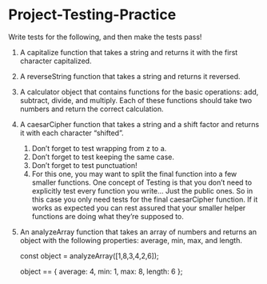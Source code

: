 # Project-Testing-Practice

Write tests for the following, and then make the tests pass!

1. A capitalize function that takes a string and returns it with the first character capitalized.

2. A reverseString function that takes a string and returns it reversed.

3. A calculator object that contains functions for the basic operations: add, subtract, divide, and multiply. Each of these functions should take two numbers and return the correct calculation.

4. A caesarCipher function that takes a string and a shift factor and returns it with each character “shifted”.

   1. Don’t forget to test wrapping from z to a.
   2. Don’t forget to test keeping the same case.
   3. Don’t forget to test punctuation!
   4. For this one, you may want to split the final function into a few smaller functions. One concept of Testing is that you don’t need to explicitly test every function you write… Just the public ones. So in this case you only need tests for the final caesarCipher function. If it works as expected you can rest assured that your smaller helper functions are doing what they’re supposed to.

5. An analyzeArray function that takes an array of numbers and returns an object with the following properties: average, min, max, and length.

   const object = analyzeArray([1,8,3,4,2,6]);

   object == {
   average: 4,
   min: 1,
   max: 8,
   length: 6
   };
